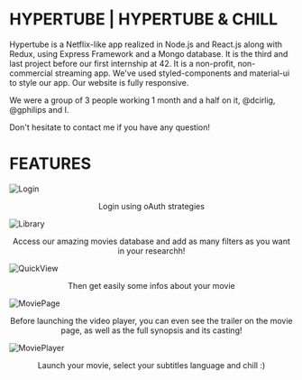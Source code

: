 # HYPERTUBE | HYPERTUBE & CHILL

Hypertube is a Netflix-like app realized in Node.js and React.js along with Redux, using Express Framework and a Mongo database. It is the third and last project before our first internship at 42. It is a non-profit, non-commercial streaming app. We've used styled-components and material-ui to style our app. Our website is fully responsive.

We were a group of 3 people working 1 month and a half on it, @dcirlig, @gphilips and I.

Don't hesitate to contact me if you have any question!

# FEATURES
![Login](../master/preview/hypertube-login.png)
<p align="center">Login using oAuth strategies</p>

![Library](../master/preview/hypertube-library.png)
<p align="center">Access our amazing movies database and add as many filters as you want in your researchh!</p>

![QuickView](../master/preview/hypertube-movie-quick-view.png)
<p align="center">Then get easily some infos about your movie</p>

![MoviePage](../master/preview/hypertube-movie-page.png)
<p align="center">Before launching the video player, you can even see the trailer on the movie page, as well as the full synopsis and its casting!</p>

![MoviePlayer](../master/preview/hypertube-movie-player.png)
<p align="center">Launch your movie, select your subtitles language and chill :)</p>
